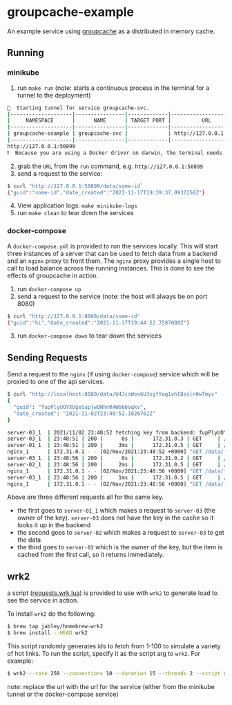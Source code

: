 # groupcache-example
An example service using [groupcache](https://github.com/mailgun/groupcache) as a distributed in memory cache.

## Running

### minikube

1. run `make run` (note: starts a continuous process in the terminal for a tunnel to the deployment)
```bash
🏃  Starting tunnel for service groupcache-svc.
|--------------------|----------------|-------------|------------------------|
|     NAMESPACE      |      NAME      | TARGET PORT |          URL           |
|--------------------|----------------|-------------|------------------------|
| groupcache-example | groupcache-svc |             | http://127.0.0.1:50899 |
|--------------------|----------------|-------------|------------------------|
http://127.0.0.1:50899
❗  Because you are using a Docker driver on darwin, the terminal needs to be open to run it.
```
2. grab the `URL` from the `run` command, e.g. `http://127.0.0.1:50899`
3. send a request to the service:
```bash
$ curl "http://127.0.0.1:50899/data/some-id`
{"guid":"some-id","date_created":"2021-11-17T19:39:37.0937256Z"}
```
4. View application logs: `make minikube-logs`
5. run `make clean` to tear down the services

### docker-compose
A `docker-compose.yml` is provided to run the services locally. This will start three
instances of a server that can be used to fetch data from a backend and an `nginx` proxy
to front them. The `nginx` proxy provides a single host to call to load balance
across the running instances. This is done to see the effects of groupcache in action.

1. run `docker-compose up`
2. send a request to the service (note: the host will always be on port 8080)
```bash
$ curl "http://127.0.0.1:8080/data/some-id"
{"guid":"hi","date_created":"2021-11-17T19:44:52.7587009Z"}
```
3. run `docker-compose down` to tear down the services

## Sending Requests
Send a request to the `nginx` (if using `docker-compose`) service which will be proxied to one of the api services.

```bash
$ curl "http://localhost:8080/data/U4JcsWos6U3sgfYaq1vhI8ssln0wTmys"
{
  "guid": "fupPlyUOYXUgeSupjwQNhnR4W666oqkv",
  "date_created": "2021-11-02T23:48:52.1826762Z"
}

server-03_1  | 2021/11/02 23:48:52 fetching key from backend: fupPlyUOYXUgeSupjwQNhnR4W666oqkv
server-03_1  | 23:48:51 | 200 |      0s |      172.31.0.3 | GET     | /_groupcache/data/fupPlyUOYXUgeSupjwQNhnR4W666oqkv
server-01_1  | 23:48:51 | 200 |     3ms |      172.31.0.5 | GET     | /data/fupPlyUOYXUgeSupjwQNhnR4W666oqkv
nginx_1      | 172.31.0.1 - - [02/Nov/2021:23:48:52 +0000] "GET /data/fupPlyUOYXUgeSupjwQNhnR4W666oqkv HTTP/1.1" 200 89 "-" "Paw/3.3.1 (Macintosh; OS X/11.6.0) GCDHTTPRequest" "-"
server-03_1  | 23:48:56 | 200 |      0s |      172.31.0.2 | GET     | /_groupcache/data/fupPlyUOYXUgeSupjwQNhnR4W666oqkv
server-02_1  | 23:48:56 | 200 |     2ms |      172.31.0.5 | GET     | /data/fupPlyUOYXUgeSupjwQNhnR4W666oqkv
nginx_1      | 172.31.0.1 - - [02/Nov/2021:23:48:56 +0000] "GET /data/fupPlyUOYXUgeSupjwQNhnR4W666oqkv HTTP/1.1" 200 89 "-" "Paw/3.3.1 (Macintosh; OS X/11.6.0) GCDHTTPRequest" "-"
server-03_1  | 23:48:56 | 200 |     1ms |      172.31.0.5 | GET     | /data/fupPlyUOYXUgeSupjwQNhnR4W666oqkv
nginx_1      | 172.31.0.1 - - [02/Nov/2021:23:48:56 +0000] "GET /data/fupPlyUOYXUgeSupjwQNhnR4W666oqkv HTTP/1.1" 200 89 "-" "Paw/3.3.1 (Macintosh; OS X/11.6.0) GCDHTTPRequest" "-"
```

Above are three different requests all for the same key.

* the first goes to `server-01_1` which makes a request to `server-03` (the owner of the key). `server-03` does not have the key in the cache so it looks it up in the backend
* the second goes to `server-02` which makes a request to `server-03` to get the data
* the third goes to `server-03` which is the owner of the key, but the item is cached from the first call, so it returns immediately.

## wrk2
a script ([requests.wrk.lua](./requests.wrk.lua)) is provided to use with `wrk2` to generate load to see the service in action.

To install `wrk2` do the following:
```bash
$ brew tap jabley/homebrew-wrk2
$ brew install --HEAD wrk2
```

This script randomly generates ids to fetch from 1-100 to simulate a variety of hot links. To run the script, specify it as the script arg to `wrk2`. For example:
```bash
$ wrk2 --rate 250 --connections 10 --duration 15 --threads 2 --script requests.wrk.lua http://127.0.0.1:62836
```
note: replace the url with the url for the service (either from the minikube tunnel or the docker-compose service)